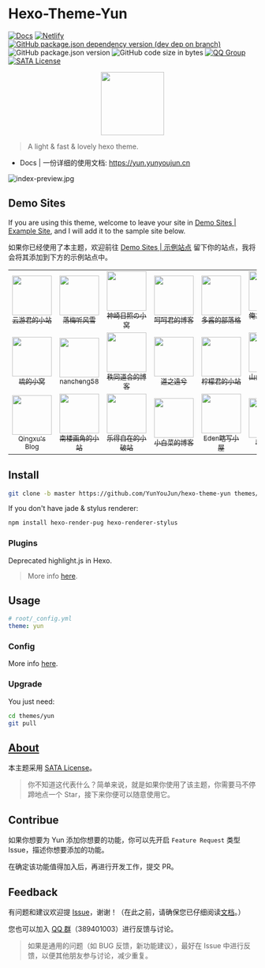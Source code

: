 # Hexo-Theme-Yun

[![Docs](https://github.com/YunYouJun/hexo-theme-yun/workflows/docs/badge.svg)](https://yun.yunyoujun.cn)
[![Netlify](https://img.shields.io/netlify/4acb3c9b-fbcd-488e-be70-18942eb2669f)](https://yunyoujun.netlify.app)
[![GitHub package.json dependency version (dev dep on branch)](https://img.shields.io/github/package-json/dependency-version/YunYouJun/yunyoujun.github.io/hexo/hexo)](https://hexo.io)
![GitHub package.json version](https://img.shields.io/github/package-json/v/YunYouJun/hexo-theme-yun)
![GitHub code size in bytes](https://img.shields.io/github/languages/code-size/YunYouJun/hexo-theme-yun)
[![QQ Group](https://img.shields.io/badge/qq%20group-389401003-12B7F5)](https://shang.qq.com/wpa/qunwpa?idkey=3bd19a05aaccb2b60c396295c8617b3a9e667821a495e8cd7e1698ff95ab61c6)
[![SATA License](https://img.shields.io/badge/license-SATA-green.svg)](https://github.com/zTrix/sata-license)

<p align="center">
  <img width="128" src="docs/.vuepress/public/logo.gif">
</p>

> A light & fast & lovely hexo theme.

- Docs | 一份详细的使用文档: <https://yun.yunyoujun.cn>

![index-preview.jpg](https://i.loli.net/2020/03/23/bTmpQe6tgf35nj2.jpg)

## Demo Sites

If you are using this theme, welcome to leave your site in [Demo Sites | Example Site](https://github.com/YunYouJun/hexo-theme-yun/issues/3), and I will add it to the sample site below.

如果你已经使用了本主题，欢迎前往 [Demo Sites | 示例站点](https://github.com/YunYouJun/hexo-theme-yun/issues/3) 留下你的站点，我将会将其添加到下方的示例站点中。

<table align="center">
  <tr align="center">
    <td>
      <a href="https://www.yunyoujun.cn" target="_blank">
        <img width="80px" src="https://www.yunyoujun.cn/images/avatar.jpg"/>
        <br />
        <sub title="希望能成为一个有趣的人">云游君的小站</sub>  
      </a>
    </td>
    <td>
      <a href="https://yuexiaoya.info" target="_blank">
        <img width="80px" src="https://yuexiaoya.info/photo.jpg" alt/>
        <br />
        <sub title="当然是用来记录历程啊，不好看怎么行！">落梅听风雪</sub>
      </a>
    </td>
    <td>
      <a href="https://blog.sernikki.cn/" target="_blank">
        <img width="80px" src="https://i.loli.net/2020/03/13/xzKUC1NEj5OicfA.jpg"/>
        <br />
        <sub title="有瑕人无玉">神崎日照の小窝</sub>
      </a>
    </td>
    <td>
      <a href="https://blog.hehejun.cn" target="_blank">
        <img width="80px" src="https://blog.hehejun.cn/img.jpg"/>
        <br />
        <sub title="世界に忘れられた~">呵呵君的博客</sub>
      </a>
    </td>
    <td>
      <a href="https://ddindex.github.io/" target="_blank">
        <img width="80px" src="https://ddindex.github.io/images/avatar.jpg"/>
        <br />
        <sub title="双手抓楼上的大胸">多酱的部落格</sub>
      </a>
    </td>
    <td>
      <a href="https://spreadwings-sky.github.io/" target="_blank">
        <img width="80px" src="https://spreadwings-sky.github.io/Yun.png"/>
        <br />
        <sub title="浊以静之徐清，安以动之徐生">俺たちに翼はない</sub>
      </a>
    </td>
    <td>
      <a href="https://www.nbamax.com/" target="_blank">
        <img width="80px" src="https://www.nbamax.com/images/avatar.png"/>
        <br />
        <sub title="YouTube NBA精彩视频分享博客!">NBA·Max</sub>
      </a>
    </td>
    <td>
      <a href="https://www.addesp.com/" target="_blank">
        <img width="80px" src="https://www.addesp.com/avatar.jpg"/>
        <br />
        <sub title="记录回忆，分享笔记。">ADD-SP的博客</sub>
      </a>
    </td>
  </tr>
  <tr align="center">
    <td>
      <a href="https://hellsakura.github.io/" target="_blank">
        <img width="80px" src="https://hellsakura.github.io/images/avatar.jpg"/>
        <br />
        <sub title="我只是一条咸鱼">琉的小窝</sub>
      </a>
    </td>
    <td>
      <a href="https://nancheng58.github.io/" target="_blank">
        <img width="80px" src="https://nancheng58.github.io/images/nancheng58.jpg"/>
        <br />
        <sub title="我好菜啊啊啊啊啊">nancheng58</sub>
      </a>
    </td>
    <td>
      <a href="https://alexzou14.github.io/" target="_blank">
        <img width="80px" src="https://cdn.jsdelivr.net/gh/AlexZou14/CDN/img/touxiang.jpg"/>
        <br />
        <sub title="笔记记录，自我激励">秩同道合的博客</sub>
      </a>
    </td>
    <td>
      <a href="https://yenpou.github.io/" target="_blank">
        <img width="80px" src="https://yenpou.github.io/images/timg.jpg"/>
        <br />
        <sub title="今朝有酒今朝醉，明日愁来明日愁">道之遠兮</sub>
      </a>
    </td>
    <td>
      <a href="https://gloomym.github.io/" target="_blank">
        <img width="80px" src="https://personalblog-1301685299.cos.ap-nanjing.myqcloud.com/MyBlog-Images/Personal-Info/Avatar.jpg"/>
        <br />
        <sub title="记录我的生活经历以及学习历程~~">柠檬君的小站</sub>
      </a>
    </td>
    <td>
      <a href="http://www.kumybryce.work" target="_blank">
        <img width="80px" src="https://kumybryce.gitee.io/myblog/img/favicon.png"/>
        <br />
        <sub title="努力一点，再努力一点">山山的掉发历程</sub>
      </a>
    </td>
    <td>
      <a href="https://hexo.cool" target="_blank">
        <img width="80px" src="https://cdn.jsdelivr.net/gh/imoshanghua/file/img/avatar.jpg"/>
        <br />
        <sub title="待我熬尽一日苦，喂你一口甜！">陌上花的小栈</sub>
      </a>
    </td>
  </tr>
  <tr align="center">
    <td>
      <a href="https://qingxu.ga" target="_blank">
        <img width="80px" src="https://cdn.jsdelivr.net/gh/huanruomengyun/PicGoBed/blog/ass/avatar.jpg"/>
        <br />
        <sub title="人生如逆旅，我亦是行人">Qingxu's Blog</sub>
      </a>
    </td>
    <td>
      <a href="https://myperfect.work" target="_blank">
        <img width="80px" src="https://myperfect.work/image/20161015094748_YFfPV.jpeg"/>
        <br />
        <sub title="记录学习历程，每天进步一点点！">南楼画角的小站</sub>
      </a>
    </td>
    <td>
      <a href="https://copur.xyz/" target="_blank">
        <img width="80px" src="https://q1.qlogo.cn/g?b=qq&nk=1935576264&s=100"/>
        <br />
        <sub title="记录学习历程，每天进步一点点！">乐得自在的小破站</sub>
      </a>
    </td>
    <td>
      <a href="https://blog.zjgsujz.cn" target="_blank">
        <img width="80px" src="https://cdn.jsdelivr.net/gh/Pakchoi1/image-host/blog/avatar.jpg"/>
        <br />
        <sub title="it萌新的进阶之路">小白菜的博客</sub>
      </a>
    </td>
    <td>
      <a href="https://edenjohnson.me" target="_blank">
        <img width="80px" src="https://cdn.jsdelivr.net/gh/MEMZSONBILI/PicGoBed@master/images/20200625174516.jpg"/>
        <br />
        <sub title="去探索，去发现">Eden瞎写小屋</sub>
      </a>
    </td>
    <td>
      <a href="https://justwb.me" target="_blank">
        <img width="80px" src="https://justwb.me/avatar.jpeg"/>
        <br />
        <sub title="D.C.Forever">琴社迷思</sub>
      </a>
    </td>
    <td>
      <a href="https://chi-tang-github.github.io/" target="_blank">
        <img width="80px" src="https://s1.ax1x.com/2020/06/27/N63K8e.jpg"/>
        <br />
        <sub title="只是一个普通的初中生罢了">池某的小博客</sub>
      </a>
    </td>
  </tr>
</table>

## Install

```sh
git clone -b master https://github.com/YunYouJun/hexo-theme-yun themes/yun
```

If you don't have jade & stylus renderer:

```sh
npm install hexo-render-pug hexo-renderer-stylus
```

### Plugins

Deprecated highlight.js in Hexo.

> More info [here](https://yun.yunyoujun.cn/guide/config.html#%E4%BB%A3%E7%A0%81%E9%AB%98%E4%BA%AE).

## Usage

```yaml
# root/_config.yml
theme: yun
```

### Config

More info [here](https://yun.yunyoujun.cn/guide/config.html).

### Upgrade

You just need:

```sh
cd themes/yun
git pull
```

## [About](https://yun.yunyoujun.cn/guide/about.html)

本主题采用 [SATA License](https://github.com/zTrix/sata-license)。

> 你不知道这代表什么？简单来说，就是如果你使用了该主题，你需要马不停蹄地点一个 Star，接下来你便可以随意使用它。

## Contribue

如果你想要为 Yun 添加你想要的功能，你可以先开启 `Feature Request` 类型 Issue，描述你想要添加的功能。

在确定该功能值得加入后，再进行开发工作，提交 PR。

## Feedback

有问题和建议欢迎提 [Issue](https://github.com/YunYouJun/hexo-theme-yun/issues)，谢谢！（在此之前，请确保您已仔细阅读[文档](https://yun.yunyoujun.cn)。）

您也可以加入 [QQ 群](https://shang.qq.com/wpa/qunwpa?idkey=3bd19a05aaccb2b60c396295c8617b3a9e667821a495e8cd7e1698ff95ab61c6)（389401003）进行反馈与讨论。

> 如果是通用的问题（如 BUG 反馈，新功能建议），最好在 Issue 中进行反馈，以便其他朋友参与讨论，减少重复。
